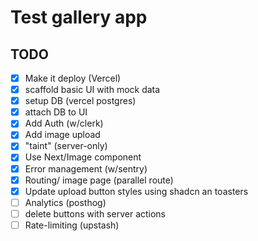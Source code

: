 # Test gallery app

## TODO

- [X] Make it deploy (Vercel)
- [X] scaffold basic UI with mock data
- [X] setup DB (vercel postgres)
- [X] attach DB to UI 
- [X] Add Auth (w/clerk)
- [X] Add image upload
- [X] "taint" (server-only)
- [X] Use Next/Image component
- [X] Error management (w/sentry)
- [X] Routing/ image page (parallel route)
- [X] Update upload button styles using shadcn an toasters
- [ ] Analytics (posthog)
- [ ] delete buttons with server actions
- [ ] Rate-limiting (upstash) 
